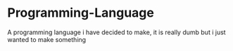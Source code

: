 # Programming-Language
A programming language i have decided to make, it is really dumb but i just wanted to make something
